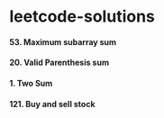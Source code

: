 # leetcode-solutions

#### 53. Maximum subarray sum
#### 20. Valid Parenthesis sum
#### 1. Two Sum
#### 121. Buy and sell stock
